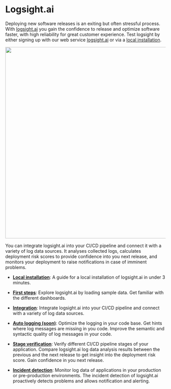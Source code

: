 # Logsight.ai

<!-- <img style="float: right;" width=400 src="/get_started/hero.png"/> -->

Deploying new software releases is an exiting but often stressful process. With [logsight.ai](https://logsight.ai) you gain the confidence to release and optimize software faster, with high reliability for great customer experience. Test logsight by either signing up with our web service [logsight.ai](https://logsight.ai) or via a [local installation](/get_started/installation.md).

<div align=center>
<img width="600" src="/get_started/imgs/hero1.svg"/>
</div>


You can integrate logsight.ai into your CI/CD pipeline and connect it with a variety of log data sources. It analyses collected logs, calculates deployment risk scores to provide confidence into you next release, and monitors your deployment to raise notifications in case of imminent problems.

+ **[Local installation](/get_started/installation.md)**: A guide for a local installation of logsight.ai in under 3 minutes.

+ **[First steps](/get_started/first_steps.md)**: Explore logsight.ai by loading sample data. Get familiar with the different dashboards.

+ **[Integration](/integration/overview.md)**: Integrate logsight.ai into your CI/CD pipeline and connect with a variety of log data sources.

+ **[Auto logging (soon)](/logging_code_inspection/overview.md)**: Optimize the logging in your code base. Get hints where log messages are missing in you code. Improve the semantic and syntactic quality of log messages in your code.

+ **[Stage verification](/stage_verification/overview.md)**: Verify different CI/CD pipeline stages of your application. Compare logsight.ai log data analysis results between the previous and the next release to get insight into the deployment risk score. Gain confidence in you next release.

+ **[Incident detection](/incident_detection/overview.md)**: Monitor log data of applications in your production or pre-production environments. The incident detection of logsight.ai proactively detects problems and allows notification and alerting.
